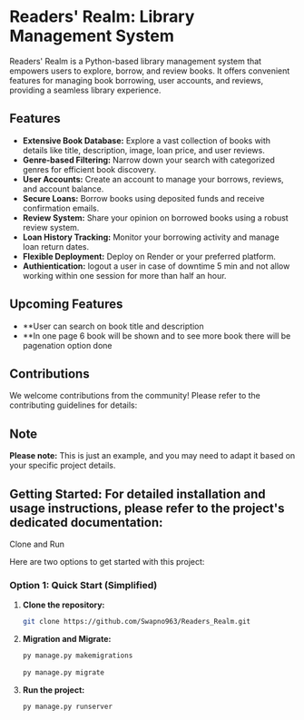 # Readers' Realm: Library Management System

Readers' Realm is a Python-based library management system that empowers users to explore, borrow, and review books. It offers convenient features for managing book borrowing, user accounts, and reviews, providing a seamless library experience.

## Features

* **Extensive Book Database:** Explore a vast collection of books with details like title, description, image, loan price, and user reviews.
* **Genre-based Filtering:** Narrow down your search with categorized genres for efficient book discovery.
* **User Accounts:** Create an account to manage your borrows, reviews, and account balance.
* **Secure Loans:** Borrow books using deposited funds and receive confirmation emails.
* **Review System:** Share your opinion on borrowed books using a robust review system.
* **Loan History Tracking:** Monitor your borrowing activity and manage loan return dates.
* **Flexible Deployment:** Deploy on Render or your preferred platform.
* **Authientication:**  logout a user in case of downtime 5 min and not allow working within one session for more than half an hour.

## Upcoming Features
* **User can search on book title and description
* **In one page 6 book will be shown and to see more book there will be pagenation option done 

## Contributions

We welcome contributions from the community! Please refer to the contributing guidelines for details: 

## Note
**Please note:** This is just an example, and you may need to adapt it based on your specific project details.


## Getting Started:  For detailed installation and usage instructions, please refer to the project's dedicated documentation: 

Clone and Run

Here are two options to get started with this project:

### Option 1: Quick Start (Simplified)

1. **Clone the repository:**

   ```bash
   git clone https://github.com/Swapno963/Readers_Realm.git

2. **Migration and Migrate:**

   ```bash
   py manage.py makemigrations
  
   py manage.py migrate

3. **Run the project:**

   ```bash
   py manage.py runserver


